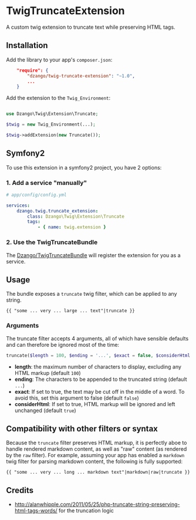 TwigTruncateExtension
=====================

A custom twig extension to truncate text while preserving HTML tags.

Installation
------------

Add the library to your app's `composer.json`:

```json
    "require": {
        "dzango/twig-truncate-extension": "~1.0",
        ...
    }

```

Add the extension to the `Twig_Environment`:

```php

use Dzango\Twig\Extension\Truncate;

$twig = new Twig_Environment(...);

$twig->addExtension(new Truncate());
```

Symfony2
--------

To use this extension in a symfony2 project, you have 2 options:

### 1. Add a service "manually"

```yaml
# app/config/config.yml

services:
    dzango.twig.truncate_extension:
        class: Dzango\Twig\Extension\Truncate
        tags:
            - { name: twig.extension }
```

### 2. Use the TwigTruncateBundle

The [Dzango/TwigTruncateBundle](https://github.com/dzango/TwigTruncateBundle) will register the extension for you as a service.

Usage
-----

The bundle exposes a `truncate` twig filter, which can be applied to any string.

```twig
{{ "some ... very ... large ... text"|truncate }}
```

### Arguments

The truncate filter accepts 4 arguments, all of which have sensible defaults and can therefore be ignored most of the time:

```php
truncate($length = 100, $ending = '...', $exact = false, $considerHtml = true)
```

* **length**: the maximum number of characters to display, excluding any HTML markup (default `100`)
* **ending**: The characters to be appended to the truncated string (default `...`)
* **exact**: If set to true, the text may be cut off in the middle of a word. To avoid this, set this argument to false (default `false`)
* **considerHtml**: If set to true, HTML markup will be ignored and left unchanged (default `true`)

Compatibility with other filters or syntax
------------------------------------------

Because the `truncate` filter preserves HTML markup, it is perfectly aboe to handle rendered markdown content, as well as "raw" content (as rendered by the `raw` filter). For example, assuming your app has enabled a `markdown` twig filter for parsing markdown content, the following is fully supported:

```twig
{{ "some ... very ... long ... markdown text"|markdown|raw|truncate }}
```

Credits
-------

 * http://alanwhipple.com/2011/05/25/php-truncate-string-preserving-html-tags-words/ for the truncation logic
